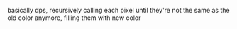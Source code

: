 basically dps, recursively calling each pixel until they're not the same as the old color anymore, filling them with new color
